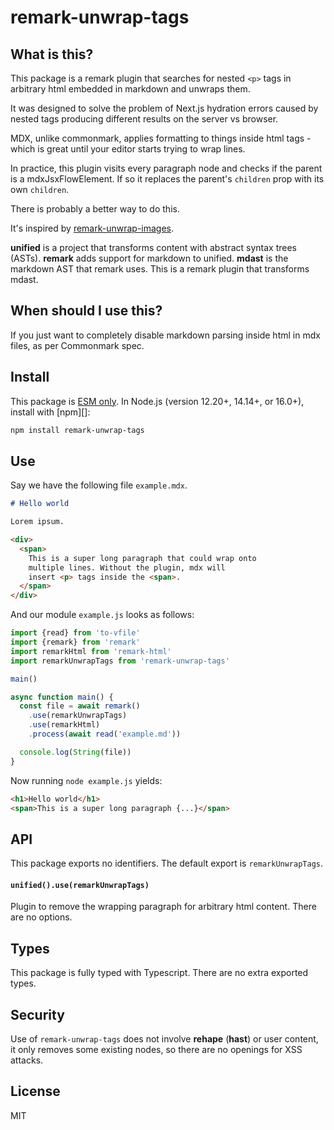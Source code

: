 # remark-unwrap-tags

## What is this?

This package is a remark plugin that searches for nested `<p>` tags in arbitrary html embedded in markdown and unwraps them. 

It was designed to solve the problem of Next.js hydration errors caused by nested tags producing different results on the server vs browser. 

MDX, unlike commonmark, applies formatting to things inside html tags - which is great until your editor starts trying to wrap lines. 

In practice, this plugin visits every paragraph node and checks if the parent is a mdxJsxFlowElement. If so it replaces the parent's `children` prop with its own `children`. 

There is probably a better way to do this.

It's inspired by [remark-unwrap-images](https://github.com/remarkjs/remark-unwrap-images).

**unified** is a project that transforms content with abstract syntax trees
(ASTs).
**remark** adds support for markdown to unified.
**mdast** is the markdown AST that remark uses.
This is a remark plugin that transforms mdast.

## When should I use this?

If you just want to completely disable markdown parsing inside html in mdx files, as per Commonmark spec.

## Install

This package is [ESM only](https://gist.github.com/sindresorhus/a39789f98801d908bbc7ff3ecc99d99c).
In Node.js (version 12.20+, 14.14+, or 16.0+), install with [npm][]:

```sh
npm install remark-unwrap-tags
```

## Use

Say we have the following file `example.mdx`.

```markdown
# Hello world

Lorem ipsum.

<div>
  <span>
    This is a super long paragraph that could wrap onto
    multiple lines. Without the plugin, mdx will
    insert <p> tags inside the <span>.
  </span>
</div>
```

And our module `example.js` looks as follows:

```js
import {read} from 'to-vfile'
import {remark} from 'remark'
import remarkHtml from 'remark-html'
import remarkUnwrapTags from 'remark-unwrap-tags'

main()

async function main() {
  const file = await remark()
    .use(remarkUnwrapTags)
    .use(remarkHtml)
    .process(await read('example.md'))

  console.log(String(file))
}
```

Now running `node example.js` yields:

```html
<h1>Hello world</h1>
<span>This is a super long paragraph {...}</span> 
```

## API

This package exports no identifiers.
The default export is `remarkUnwrapTags`.

#### `unified().use(remarkUnwrapTags)`

Plugin to remove the wrapping paragraph for arbitrary html content.
There are no options.

## Types

This package is fully typed with Typescript.
There are no extra exported types.

## Security

Use of `remark-unwrap-tags` does not involve **rehape** (**hast**) or
user content, it only removes some existing nodes, so there are no openings for
XSS attacks.


## License

MIT
